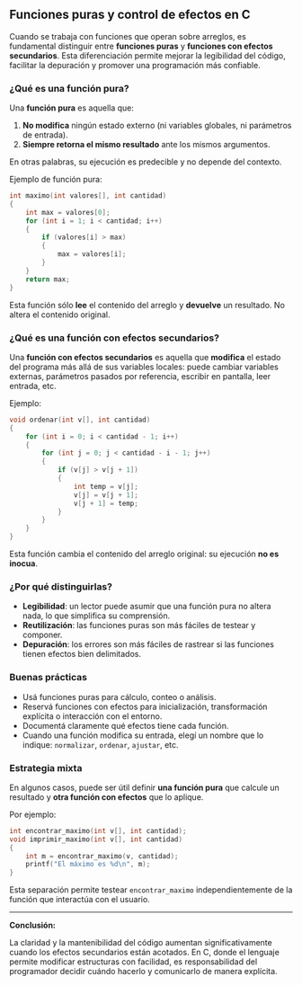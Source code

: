 

















## Funciones puras y control de efectos en C

Cuando se trabaja con funciones que operan sobre arreglos, es fundamental
distinguir entre **funciones puras** y **funciones con efectos secundarios**.
Esta diferenciación permite mejorar la legibilidad del código, facilitar la
depuración y promover una programación más confiable.

### ¿Qué es una función pura?

Una **función pura** es aquella que:

1. **No modifica** ningún estado externo (ni variables globales, ni parámetros
   de entrada).
2. **Siempre retorna el mismo resultado** ante los mismos argumentos.

En otras palabras, su ejecución es predecible y no depende del contexto.

Ejemplo de función pura:

```c
int maximo(int valores[], int cantidad) 
{
    int max = valores[0];
    for (int i = 1; i < cantidad; i++) 
    {
        if (valores[i] > max) 
        {
            max = valores[i];
        }
    }
    return max;
}
```

Esta función sólo **lee** el contenido del arreglo y **devuelve** un resultado.
No altera el contenido original.

### ¿Qué es una función con efectos secundarios?

Una **función con efectos secundarios** es aquella que **modifica** el estado
del programa más allá de sus variables locales: puede cambiar variables
externas, parámetros pasados por referencia, escribir en pantalla, leer entrada,
etc.

Ejemplo:

```c
void ordenar(int v[], int cantidad) 
{
    for (int i = 0; i < cantidad - 1; i++) 
    {
        for (int j = 0; j < cantidad - i - 1; j++) 
        {
            if (v[j] > v[j + 1]) 
            {
                int temp = v[j];
                v[j] = v[j + 1];
                v[j + 1] = temp;
            }
        }
    }
}
```

Esta función cambia el contenido del arreglo original: su ejecución **no es
inocua**.

### ¿Por qué distinguirlas?

- **Legibilidad**: un lector puede asumir que una función pura no altera nada,
  lo que simplifica su comprensión.
- **Reutilización**: las funciones puras son más fáciles de testear y componer.
- **Depuración**: los errores son más fáciles de rastrear si las funciones
  tienen efectos bien delimitados.

### Buenas prácticas

- Usá funciones puras para cálculo, conteo o análisis.
- Reservá funciones con efectos para inicialización, transformación explícita o
  interacción con el entorno.
- Documentá claramente qué efectos tiene cada función.
- Cuando una función modifica su entrada, elegí un nombre que lo indique:
  `normalizar`, `ordenar`, `ajustar`, etc.

### Estrategia mixta

En algunos casos, puede ser útil definir **una función pura** que calcule un
resultado y **otra función con efectos** que lo aplique.

Por ejemplo:

```c
int encontrar_maximo(int v[], int cantidad);
void imprimir_maximo(int v[], int cantidad) 
{
    int m = encontrar_maximo(v, cantidad);
    printf("El máximo es %d\n", m);
}
```

Esta separación permite testear `encontrar_maximo` independientemente de la
función que interactúa con el usuario.

---

**Conclusión:**

La claridad y la mantenibilidad del código aumentan significativamente cuando
los efectos secundarios están acotados. En C, donde el lenguaje permite
modificar estructuras con facilidad, es responsabilidad del programador decidir
cuándo hacerlo y comunicarlo de manera explícita.
